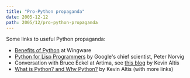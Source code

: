 ```yaml
---
title: "Pro-Python propaganda"
date: 2005-12-12
path: 2005/12/pro-python-propaganda
---
```


<p>Some links to useful Python propaganda:</p>

<ul class="simple"><li><a class="reference" href="http://archaeopteryx.com/python/benefits">Benefits of Python</a> at Wingware</li>
<li><a class="reference" href="http://www.norvig.com/python-lisp.html">Python for Lisp Programmers</a> by Google's chief scientist, Peter Norvig</li>
<li>Conversation with Bruce Eckel at Artima, see <a class="reference" href="http://altis.pycs.net/2003/07/21.html">this blog</a> by Kevin Altis</li>
<li><a class="reference" href="http://altis.pycs.net/stories/2003/04/16/whatIsPythonAndWhyPython.html">What is Python? and Why Python?</a> by Kevin Altis (with more links)</li>
</ul>

